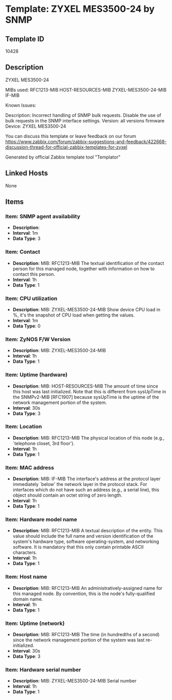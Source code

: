 # Template: ZYXEL MES3500-24 by SNMP

## Template ID
10428

## Description
ZYXEL MES3500-24

MIBs used:
RFC1213-MIB
HOST-RESOURCES-MIB
ZYXEL-MES3500-24-MIB
IF-MIB

Known Issues:

  Description: Incorrect handling of SNMP bulk requests. Disable the use of bulk requests in the SNMP interface settings.
  Version: all versions firmware
  Device: ZYXEL MES3500-24

You can discuss this template or leave feedback on our forum https://www.zabbix.com/forum/zabbix-suggestions-and-feedback/422668-discussion-thread-for-official-zabbix-templates-for-zyxel

Generated by official Zabbix template tool "Templator"

## Linked Hosts
None

## Items

### Item: SNMP agent availability
- **Description**: 
- **Interval**: 1m
- **Data Type**: 3

### Item: Contact
- **Description**: MIB: RFC1213-MIB
The textual identification of the contact person
for this managed node, together with information
on how to contact this person.
- **Interval**: 1h
- **Data Type**: 1

### Item: CPU utilization
- **Description**: MIB: ZYXEL-MES3500-24-MIB
Show device CPU load in %, it's the snapshot of CPU load when
getting the values.
- **Interval**: 1m
- **Data Type**: 0

### Item: ZyNOS F/W Version
- **Description**: MIB: ZYXEL-MES3500-24-MIB
- **Interval**: 1h
- **Data Type**: 1

### Item: Uptime (hardware)
- **Description**: MIB: HOST-RESOURCES-MIB
The amount of time since this host was last initialized.
Note that this is different from sysUpTime in the SNMPv2-MIB
[RFC1907] because sysUpTime is the uptime of the
network management portion of the system.
- **Interval**: 30s
- **Data Type**: 3

### Item: Location
- **Description**: MIB: RFC1213-MIB
The physical location of this node (e.g.,
`telephone closet, 3rd floor').
- **Interval**: 1h
- **Data Type**: 1

### Item: MAC address
- **Description**: MIB: IF-MIB
The interface's address at the protocol layer
immediately `below' the network layer in the
protocol stack.  For interfaces which do not have
such an address (e.g., a serial line), this object
should contain an octet string of zero length.
- **Interval**: 1h
- **Data Type**: 1

### Item: Hardware model name
- **Description**: MIB: RFC1213-MIB
A textual description of the entity.  This value
should include the full name and version
identification of the system's hardware type,
software operating-system, and networking
software.  It is mandatory that this only contain
printable ASCII characters.
- **Interval**: 1h
- **Data Type**: 1

### Item: Host name
- **Description**: MIB: RFC1213-MIB
An administratively-assigned name for this
managed node.  By convention, this is the node's
fully-qualified domain name.
- **Interval**: 1h
- **Data Type**: 1

### Item: Uptime (network)
- **Description**: MIB: RFC1213-MIB
The time (in hundredths of a second) since the
network management portion of the system was last
re-initialized.
- **Interval**: 30s
- **Data Type**: 3

### Item: Hardware serial number
- **Description**: MIB: ZYXEL-MES3500-24-MIB
Serial number
- **Interval**: 1h
- **Data Type**: 1

